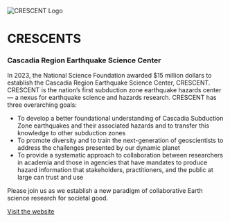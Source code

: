 ![CRESCENT Logo](./resources/Crescent-Logo.png "Title")

# CRESCENTS  
### Cascadia Region Earthquake Science Center

In 2023, the National Science Foundation awarded $15 million dollars to establish the Cascadia Region Earthquake Science Center, CRESCENT. CRESCENT is the nation’s first subduction zone earthquake hazards center — a nexus for earthquake science and hazards research. CRESCENT has three overarching goals:

* To develop a better foundational understanding of Cascadia Subduction Zone earthquakes and their associated hazards and to transfer this knowledge to other subduction zones
* To promote diversity and to train the next-generation of geoscientists to address the challenges presented by our dynamic planet
* To provide a systematic approach to collaboration between researchers in academia and those in agencies that have mandates to produce hazard information that stakeholders, practitioners, and the public at large can trust and use   

Please join us as we establish a new paradigm of collaborative Earth science research for societal good.

[Visit the website](https://cascadiaquakes.org/ 'Link title')